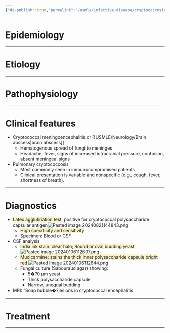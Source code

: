 ```yaml
---
{"dg-publish":true,"permalink":"/usmle/infective-disease/cryptococcosis/"}
---
```


# Epidemiology


---
# Etiology


---
# Pathophysiology


---
# Clinical features
- Cryptococcal meningoencephalitis or [[USMLE/Neurology/Brain abscess\|brain abscess]]
	- Hematogenous spread of fungi to meninges
	- Headache, fever, signs of increased intracranial pressure, confusion, absent meningeal signs
- Pulmonary cryptococcosis
	- Most commonly seen in immunocompromised patients
	- Clinical presentation is variable and nonspecific (e.g., cough, fever, shortness of breath).

---
# Diagnostics
- <span style="background:rgba(240, 200, 0, 0.2)">Latex agglutination test</span>: positive for cryptococcal polysaccharide capsular antigen![Pasted image 20240821144843.png](/img/user/appendix/Pasted%20image%2020240821144843.png)
	- <span style="background:rgba(240, 200, 0, 0.2)">High specificity and sensitivity</span>
	- Specimen: Blood or CSF
- CSF analysis
	- <span style="background:rgba(240, 200, 0, 0.2)">India ink stain: clear halo; Round or oval budding yeast</span>![Pasted image 20240106112607.png](/img/user/appendix/Pasted%20image%2020240106112607.png)
	- <span style="background:rgba(240, 200, 0, 0.2)">Mucicarmine: stains the thick inner polysaccharide capsule bright red </span>![Pasted image 20240106112644.png](/img/user/appendix/Pasted%20image%2020240106112644.png)
	- Fungal culture (Sabouraud agar) showing:
		- 5�?0 μm yeast
		- Thick polysaccharide capsule
		- Narrow, unequal budding
- MRI: “Soap bubble�?lesions in cryptococcal encephalitis

---
# Treatment


---

